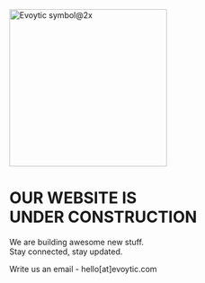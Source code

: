 <img width="280" alt="Evoytic symbol@2x" src="https://user-images.githubusercontent.com/7526910/117080798-491b7780-ad5e-11eb-9700-b042b2349617.png" alt="Evoytic, Inc." width="160">

# OUR WEBSITE IS <br/>**UNDER CONSTRUCTION**

We are building awesome new stuff.<br/>
Stay connected, stay updated.

Write us an email - hello[at]evoytic.com
